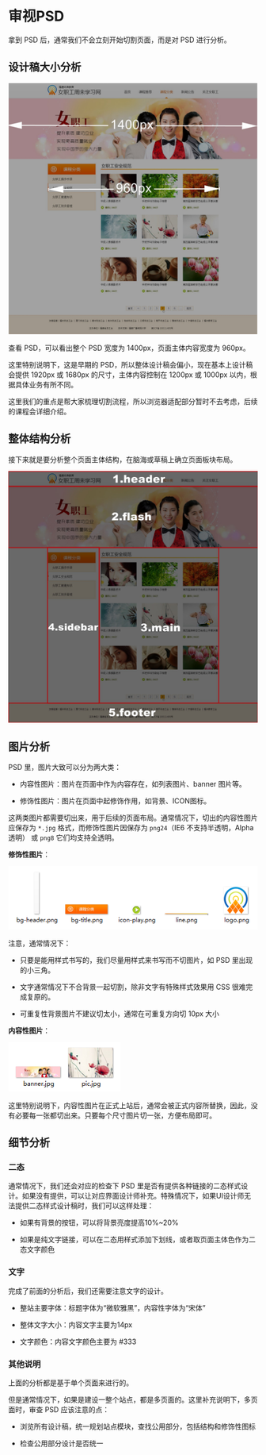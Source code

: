 # 审视PSD

拿到 PSD 后，通常我们不会立刻开始切割页面，而是对 PSD 进行分析。

## 设计稿大小分析

![](/assets/full_psd1.jpg)

查看 PSD，可以看出整个 PSD 宽度为 1400px，页面主体内容宽度为 960px。

这里特别说明下，这是早期的 PSD，所以整体设计稿会偏小，现在基本上设计稿会提供 1920px 或 1680px 的尺寸，主体内容控制在 1200px 或 1000px 以内，根据具体业务有所不同。

这里我们的重点是帮大家梳理切割流程，所以浏览器适配部分暂时不去考虑，后续的课程会详细介绍。

## 整体结构分析

接下来就是要分析整个页面主体结构，在脑海或草稿上确立页面板块布局。

![](/assets/full_psd2.jpg)

## 图片分析

PSD 里，图片大致可以分为两大类：

* 内容性图片：图片在页面中作为内容存在，如列表图片、banner 图片等。

* 修饰性图片：图片在页面中起修饰作用，如背景、ICON图标。


这两类图片都需要切出来，用于后续的页面布局。通常情况下，切出的内容性图片应保存为 `*.jpg` 格式，而修饰性图片因保存为 `png24`（IE6 不支持半透明，Alpha 透明） 或 `png8` 它们均支持全透明。

**修饰性图片**：

![](/assets/psd-img.png)

注意，通常情况下：

* 只要是能用样式书写的，我们尽量用样式来书写而不切图片，如 PSD 里出现的小三角。

* 文字通常情况下不合背景一起切割，除非文字有特殊样式效果用 CSS 很难完成复原的。

* 可重复性背景图片不建议切太小，通常在可重复方向切 10px 大小


**内容性图片**：

![](/assets/pic.png)

这里特别说明下，内容性图片在正式上站后，通常会被正式内容所替换，因此，没有必要每一张都切出来。只要每个尺寸图片切一张，方便布局即可。

## 细节分析

### 二态

通常情况下，我们还会对应的检查下 PSD 里是否有提供各种链接的二态样式设计。如果没有提供，可以让对应界面设计师补充。特殊情况下，如果UI设计师无法提供二态样式设计稿时，我们可以这样处理：

* 如果有背景的按钮，可以将背景亮度提高10%~20%

* 如果是纯文字链接，可以在二态用样式添加下划线，或者取页面主体色作为二态文字颜色


### 文字

完成了前面的分析后，我们还需要注意文字的设计。

* 整站主要字体：标题字体为“微软雅黑”，内容性字体为“宋体”

* 整体文字大小：内容文字主要为14px

* 文字颜色：内容文字颜色主要为 \#333


### 其他说明

上面的分析都是基于单个页面来进行的。

但是通常情况下，如果是建设一整个站点，都是多页面的。这里补充说明下，多页面时，审查 PSD 应该注意的点：

* 浏览所有设计稿，统一规划站点模块，查找公用部分，包括结构和修饰性图标

* 检查公用部分设计是否统一


